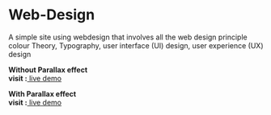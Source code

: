 # Web-Design

A simple site  using  webdesign that involves all the web design principle colour Theory, Typography, user interface (UI) design, user experience (UX) design

**Without Parallax effect**
<br/>
**visit :**[ live demo](https://www.canva.com/design/DAESQZ_QXSQ/FCRX2KmBuQjMFP-qx3sz7Q/view?website#4:a-hotel)

**With Parallax effect**
<br/>
**visit :**[ live demo](https://www.canva.com/design/DAESQZ_QXSQ/FCRX2KmBuQjMFP-qx3sz7Q/view?website#2)
